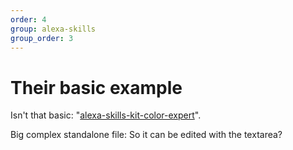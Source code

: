 ```yaml
---
order: 4
group: alexa-skills
group_order: 3
---
```


# Their basic example

Isn't that basic: "[alexa-skills-kit-color-expert](resources/alexa-skills-kit-color-expert.js)".

Big complex standalone file: So it can be edited with the textarea?
